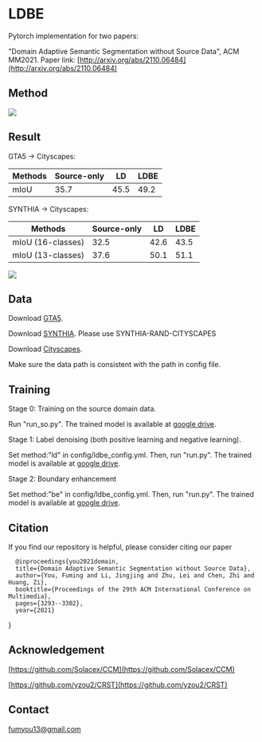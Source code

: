 # LDBE
Pytorch implementation for two papers:

"Domain Adaptive Semantic Segmentation without Source Data", ACM MM2021. Paper link: [http://arxiv.org/abs/2110.06484](http://arxiv.org/abs/2110.06484)


## Method
![](img/main1.png)

## Result
GTA5 -> Cityscapes:

|  Methods| Source-only | LD | LDBE |
|  ----  | ----  |----|----|
| mIoU | 35.7 | 45.5 | 49.2 |

SYNTHIA -> Cityscapes:

|  Methods   | Source-only | LD | LDBE |
|  ----  | ----  |----|----|
| mIoU (16-classes)  | 32.5 | 42.6 | 43.5 |
| mIoU (13-classes)  | 37.6 | 50.1 | 51.1 |


![](img/visual.png)

## Data

Download [GTA5](https://download.visinf.tu-darmstadt.de/data/from_games/).

Download [SYNTHIA](http://synthia-dataset.net/). Please use SYNTHIA-RAND-CITYSCAPES

Download [Cityscapes](https://www.cityscapes-dataset.com/).

Make sure the data path is consistent with the path in config file.


## Training

Stage 0: Training on the source domain data.

Run "run_so.py". The trained model is available at [google drive](https://drive.google.com/file/d/1nXQS_4nd9zgsSELzhiV_WgihWaNvP6_5/view?usp=sharing).

Stage 1: Label denoising (both positive learning and negative learning).

Set method:"ld" in config/ldbe_config.yml. Then, run "run.py". The trained model is available at [google drive](https://drive.google.com/file/d/10iYWhgrxJHNl2vR-u2N3-uVRXH7qGPfZ/view?usp=sharing).

Stage 2: Boundary enhancement

Set method:"be" in config/ldbe_config.yml. Then, run "run.py". The trained model is available at [google drive](https://drive.google.com/file/d/1eFgqnPRIiivtTPCk6AihKjaeduaIyu-a/view?usp=sharing).

## Citation
If you find our repository is helpful, please consider citing our paper

      @inproceedings{you2021domain,
      title={Domain Adaptive Semantic Segmentation without Source Data},
      author={You, Fuming and Li, Jingjing and Zhu, Lei and Chen, Zhi and Huang, Zi},
      booktitle={Proceedings of the 29th ACM International Conference on Multimedia},
      pages={3293--3302},
      year={2021}
}
## Acknowledgement

[https://github.com/Solacex/CCM](https://github.com/Solacex/CCM)

[https://github.com/yzou2/CRST](https://github.com/yzou2/CRST)

## Contact
fumyou13@gmail.com
